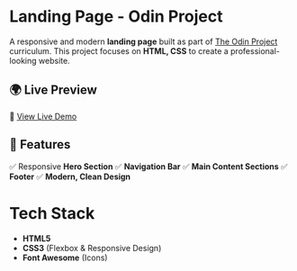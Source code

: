 # Landing Page - Odin Project

A responsive and modern **landing page** built as part of [The Odin Project](https://www.theodinproject.com/) curriculum. This project focuses on **HTML, CSS** to create a professional-looking website.

## 🌍 Live Preview  
🔗 [View Live Demo](https://xxemat20xx.github.io/OdinProject-Landing-Page/)

## 🎯 Features  
✅ Responsive **Hero Section**
✅ **Navigation Bar**
✅ **Main Content Sections** 
✅ **Footer**
✅ **Modern, Clean Design**

# Tech Stack  
- **HTML5**  
- **CSS3** (Flexbox & Responsive Design)  
- **Font Awesome** (Icons) 
